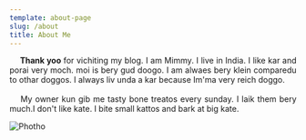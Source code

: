 ```yaml
---
template: about-page
slug: /about
title: About Me
---
```

<div style="text-align: justify"> 
&emsp; <b>Thank yoo</b> for vichiting my blog. I am Mimmy. I live in India. I like kar and porai very moch. moi is bery gud doogo. I am alwaes bery klein comparedu to othar doggos. I always liv unda a kar because Im'ma very reich doggo.
</div>
<br>
<div style="text-align: justify"> 
&emsp; My owner kun gib me tasty bone treatos every sunday. I laik them bery much.I don't like kate. I bite small kattos and bark at big kate.
</div>

![Photho](/assets/about.jpg "Beuootyfool Me!")
